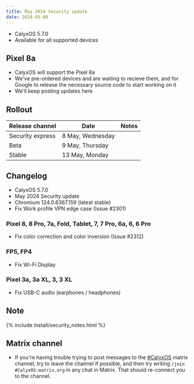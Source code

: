 ```yaml
---
title: May 2024 Security update
date: 2024-05-08
---
```


* CalyxOS 5.7.0
* Available for all supported devices

## Pixel 8a
* CalyxOS will support the Pixel 8a
* We've pre-ordered devices and are waiting to recieve them, and for Google to release the necessary source code to start working on it
* We'll keep posting updates here

## Rollout

| Release channel  | Date   | Notes |
| ---------------- | ------ | ------ |
| Security express | 8 May, Wednesday | |
| Beta | 9 May, Thursday |  |
| Stable | 13 May, Monday | |

## Changelog
* CalyxOS 5.7.0
* May 2024 Security update
* Chromium 124.0.6367.159 (latest stable)
* Fix Work profile VPN edge case (Issue #2301)

### Pixel 8, 8 Pro, 7a, Fold, Tablet, 7, 7 Pro, 6a, 6, 6 Pro
* Fix color correction and color inversion (Issue #2312)

### FP5, FP4
* Fix Wi-Fi Display

### Pixel 3a, 3a XL, 3, 3 XL
* Fix USB-C audio (earphones / headphones)

## Note

{% include install/security_notes.html %}

## Matrix channel

* If you're having trouble trying to post messages to the [#CalyxOS](https://matrix.to/#/#CalyxOS:matrix.org) matrix channel, try to leave the channel if possible, and then try writing `/join #CalyxOS:matrix.org` in any chat in Matrix. That should re-connect you to the channel.
